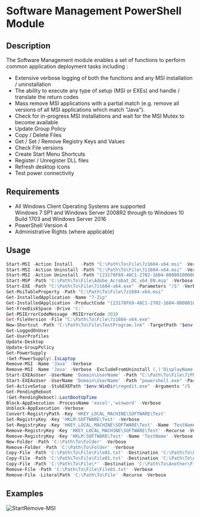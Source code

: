 # Software Management PowerShell Module

## Description
The Software Management module enables a set of functions to perform common application deployment tasks including :
* Extensive verbose logging of both the functions and any MSI installation / uninstallation
* The ability to execute any type of setup (MSI or EXEs) and handle / translate the return codes
* Mass remove MSI applications with a partial match (e.g. remove all versions of all MSI applications which match "Java").
* Check for in-progress MSI installations and wait for the MSI Mutex to become available
* Update Group Policy
* Copy / Delete Files
* Get / Set / Remove Registry Keys and Values
* Check File versions
* Create Start Menu Shortcuts
* Register / Unregister DLL files
* Refresh desktop icons
* Test power connectivity


## Requirements
* All Windows Client Operating Systems are supported  
   Windows 7 SP1 and Windows Server 2008R2 through to Windows 10 Build 1703 and Windows Server 2016
* PowerShell Version 4
* Administrative Rights (where applicable)


## Usage
```powershell
Start-MSI -Action Install   -Path "C:\Path\To\File\7z1604-x64.msi" -Verbose
Start-MSI -Action Uninstall -Path "C:\Path\To\File\7z1604-x64.msi" -Verbose
Start-MSI -Action Uninstall -Path "{23170F69-40C1-2702-1604-000001000000}" -Verbose
Start-MSP -Path 'C:\Path\To\File\Adobe_Acrobat_DC_x64_EN.msp' -Verbose
Start-EXE -Path "C:\Path\To\File\7z1604-x64.exe" -Parameters "/S" -Verbose
Get-MsiTableProperty -Path "C:\Path\To\File\7z1604-x64.msi"
Get-InstalledApplication -Name "7-Zip"
Get-InstalledApplication -ProductCode "{23170F69-40C1-2702-1604-000001000000}"
Get-FreeDiskSpace -Drive 'C:'
Get-MSIErrorCodeMessage -MSIErrorCode 3010
Get-FileVersion -File "C:\Path\To\File\7z1604-x64.exe"
New-Shortcut -Path "C:\Path\To\File\TestProgram.lnk" -TargetPath "$env:windir\System32\notepad.exe" -IconLocation "$env:windir\system32\notepad.exe" -Description 'Notepad Shortcut'
Get-LoggedOnUser
Get-UserProfiles
Update-Desktop
Update-GroupPolicy
Get-PowerSupply
(Get-PowerSupply).IsLaptop
Remove-MSI -Name 'Java' -Verbose
Remove-MSI -Name 'Java' -Verbose -ExcludeFromUninstall (,('DisplayName', 'Java(TM) 6 Update 31', 'RegEx'))
Start-EXEAsUser -UserName 'Domain\UserName' -Path "C:\Path\To\File\7zFM.exe" -verbose -wait
Start-EXEAsUser -UserName 'Domain\UserName' -Path "powershell.exe" -Parameters '-Command C:\Path\To\File\Script.ps1'
Set-ActiveSetup -StubEXEPath "$env:WinDir\regedit.exe" -Arguments "/S `"C:\Path\To\File\HKCURegistryChange.reg`"" -Description 'HKCU Registry Change' -Key 'HKCU_Registry_Change' -Verbose
Get-PendingReboot
(Get-PendingReboot).LastBootUpTime
Block-AppExecution -ProcessName 'excel','winword' -Verbose
Unblock-AppExecution -Verbose
Convert-RegistryPath -Key 'HKEY_LOCAL_MACHINE\SOFTWARE\Test'
Set-RegistryKey -Key 'HKLM:SOFTWARE\Test' -Verbose
Set-RegistryKey -Key 'HKEY_LOCAL_MACHINE\SOFTWARE\Test' -Name 'TestName' -Value 'TestValue' -Type String -Verbose
Remove-RegistryKey -Key 'HKEY_LOCAL_MACHINE\SOFTWARE\Test' -Recurse -Verbose
Remove-RegistryKey -Key 'HKLM:SOFTWARE\Test' -Name 'TestName' -Verbose
New-Folder -Path 'C:\Path\To\Folder' -Verbose
Remove-Folder -Path 'C:\Path\To\Folder' -Verbose
Copy-File -Path 'C:\Path\To\File\File01.txt' -Destination 'C:\Path\To\File\File01-Copy.txt' -Verbose
Copy-File -Path 'C:\Path\To\File\File01.txt' -Destination 'C:\Path\To\Another\File\Test2' -Verbose
Copy-File -Path 'C:\Path\To\File\*' -Destination 'C:\Path\To\Another\File' -Recurse -Verbose
Remove-File -Path 'C:\Path\To\File\File01.txt' -Verbose
Remove-File -LiteralPath 'C:\Path\To\File' -Recurse -Verbose
```

## Examples
![StartRemove-MSI](/Media/StartRemove-MSI.gif)